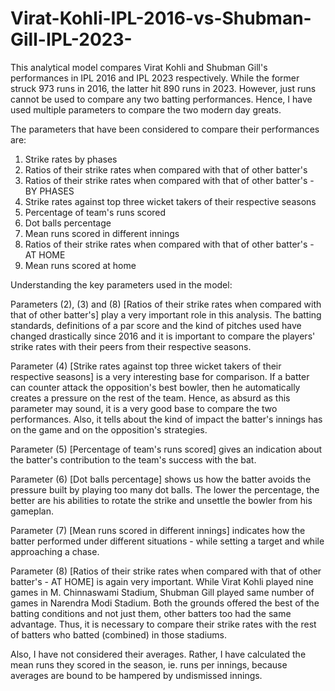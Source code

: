 # Virat-Kohli-IPL-2016-vs-Shubman-Gill-IPL-2023-
This analytical model compares Virat Kohli and Shubman Gill's performances in IPL 2016 and IPL 2023 respectively. While the former struck 973 runs in 2016, the latter hit 890 runs in 2023. However, just runs cannot be used to compare any two batting performances. Hence, I have used multiple parameters to compare the two modern day greats.

The parameters that have been considered to compare their performances are:
1) Strike rates by phases
2) Ratios of their strike rates when compared with that of other batter's
3) Ratios of their strike rates when compared with that of other batter's - BY PHASES
4) Strike rates against top three wicket takers of their respective seasons
5) Percentage of team's runs scored
6) Dot balls percentage
7) Mean runs scored in different innings
8) Ratios of their strike rates when compared with that of other batter's - AT HOME
9) Mean runs scored at home


Understanding the key parameters used in the model:

Parameters (2), (3) and (8) [Ratios of their strike rates when compared with that of other batter's] play a very important role in this analysis. The batting standards, definitions of a par score and the kind of pitches used have changed drastically since 2016 and it is important to compare the players' strike rates with their peers from their respective seasons.

Parameter (4) [Strike rates against top three wicket takers of their respective seasons] is a very interesting base for comparison. If a batter can counter attack the opposition's best bowler, then he automatically creates a pressure on the rest of the team. Hence, as absurd as this parameter may sound, it is a very good base to compare the two performances. Also, it tells about the kind of impact the batter's innings has on the game and on the opposition's strategies.

Parameter (5) [Percentage of team's runs scored] gives an indication about the batter's contribution to the team's success with the bat.

Parameter (6) [Dot balls percentage] shows us how the batter avoids the pressure built by playing too many dot balls. The lower the percentage, the better are his abilities to rotate the strike and unsettle the bowler from his gameplan.

Parameter (7) [Mean runs scored in different innings] indicates how the batter performed under different situations - while setting a target and while approaching a chase.

Parameter (8) [Ratios of their strike rates when compared with that of other batter's - AT HOME] is again very important. While Virat Kohli played nine games in M. Chinnaswami Stadium, Shubman Gill played same number of games in Narendra Modi Stadium. Both the grounds offered the best of the batting conditions and not just them, other batters too had the same advantage. Thus, it is necessary to compare their strike rates with the rest of batters who batted (combined) in those stadiums.

Also, I have not considered their averages. Rather, I have calculated the mean runs they scored in the season, ie. runs per innings, because averages are bound to be hampered by undismissed innings.
